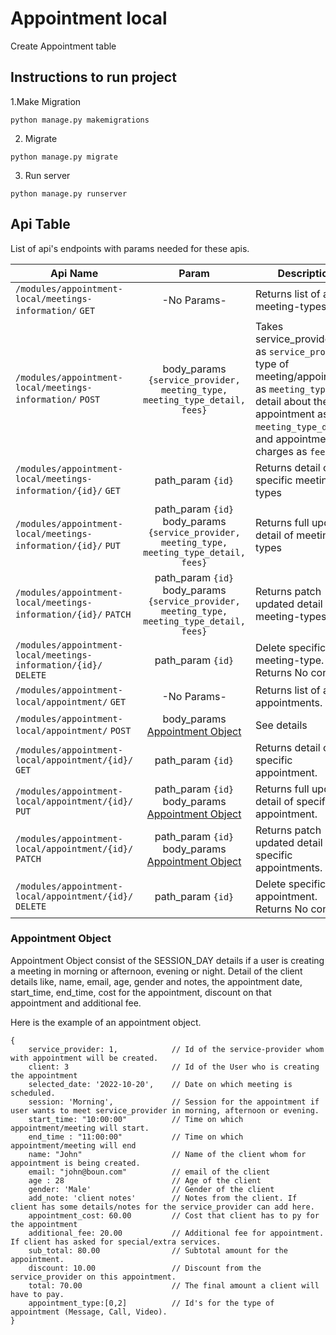 # Appointment local

Create Appointment table 

## Instructions to run project
1.Make Migration
```
python manage.py makemigrations

```
2. Migrate
```
python manage.py migrate
```
3. Run server
```
python manage.py runserver
```

## Api Table
List of api's endpoints with params needed for these apis.

| Api Name                                                         |                                            Param                                             | Description                                                                                                                                                                              |
|------------------------------------------------------------------|:--------------------------------------------------------------------------------------------:|------------------------------------------------------------------------------------------------------------------------------------------------------------------------------------------|
| `/modules/appointment-local/meetings-information/` `GET`         |                                         -No Params-                                          | Returns list of all the meeting-types.                                                                                                                                                   |
| `/modules/appointment-local/meetings-information/` `POST`        |          body_params `{service_provider, meeting_type, meeting_type_detail, fees}`           | Takes service_provider id as `service_provider`, type of meeting/appointment as `meeting_type`, detail about the appointment as `meeting_type_detail`, and appointment charges as `fees` |
| `/modules/appointment-local/meetings-information/{id}/` `GET`    |                                      path_param `{id}`                                       | Returns detail of specific meeting-types                                                                                                                                                 |
| `/modules/appointment-local/meetings-information/{id}/` `PUT`    | path_param `{id}`  body_params `{service_provider, meeting_type, meeting_type_detail, fees}` | Returns full updated detail of meeting-types                                                                                                                                             |
| `/modules/appointment-local/meetings-information/{id}/` `PATCH`  | path_param `{id}`  body_params `{service_provider, meeting_type, meeting_type_detail, fees}` | Returns patch updated detail of meeting-types                                                                                                                                            |
| `/modules/appointment-local/meetings-information/{id}/` `DELETE` |                                      path_param `{id}`                                       | Delete specific meeting-type. Returns No content.                                                                                                                                        |
| `/modules/appointment-local/appointment/` `GET`                  |                                         -No Params-                                          | Returns list of all the appointments.                                                                                                                                                    |
| `/modules/appointment-local/appointment/` `POST`                 |                    body_params [Appointment Object](#appointment-object)                     | See details                                                                                                                                                                              |
| `/modules/appointment-local/appointment/{id}/` `GET`             |                                      path_param `{id}`                                       | Returns detail of specific appointment.                                                                                                                                                  |
| `/modules/appointment-local/appointment/{id}/` `PUT`             |           path_param `{id}` body_params [Appointment Object](#appointment-object)            | Returns full updated detail of specific appointment.                                                                                                                                     |
| `/modules/appointment-local/appointment/{id}/` `PATCH`           |           path_param `{id}` body_params [Appointment Object](#appointment-object)            | Returns patch updated detail of specific appointments.                                                                                                                                   |
| `/modules/appointment-local/appointment/{id}/` `DELETE`          |                                      path_param `{id}`                                       | Delete specific appointment. Returns No content.                                                                                                                                         |


### Appointment Object

Appointment Object consist of the SESSION_DAY details if a user is creating a meeting in morning or afternoon, evening or night. Detail of the client details like, name, email, age, gender and notes, the appointment date, start_time, end_time, cost for the appointment, discount on that appointment and additional fee.

Here is the example of an appointment object.
```console
{
    service_provider: 1,            // Id of the service-provider whom with appointment will be created.
    client: 3                       // Id of the User who is creating the appointment
    selected_date: '2022-10-20',    // Date on which meeting is scheduled.
    session: 'Morning',             // Session for the appointment if user wants to meet service_provider in morning, afternoon or evening.
    start_time: "10:00:00"          // Time on which appointment/meeting will start.
    end_time : "11:00:00"           // Time on which appointment/meeting will end
    name: "John"                    // Name of the client whom for appointment is being created.
    email: "john@boun.com"          // email of the client
    age : 28                        // Age of the client
    gender: 'Male'                  // Gender of the client
    add_note: 'client notes'        // Notes from the client. If client has some details/notes for the service_provider can add here.
    appointment_cost: 60.00         // Cost that client has to py for the appointment
    additional_fee: 20.00           // Additional fee for appointment. If client has asked for special/extra services.
    sub_total: 80.00                // Subtotal amount for the appointment.
    discount: 10.00                 // Discount from the service_provider on this appointment.
    total: 70.00                    // The final amount a client will have to pay.
    appointment_type:[0,2]          // Id's for the type of appointment (Message, Call, Video).
}
```

